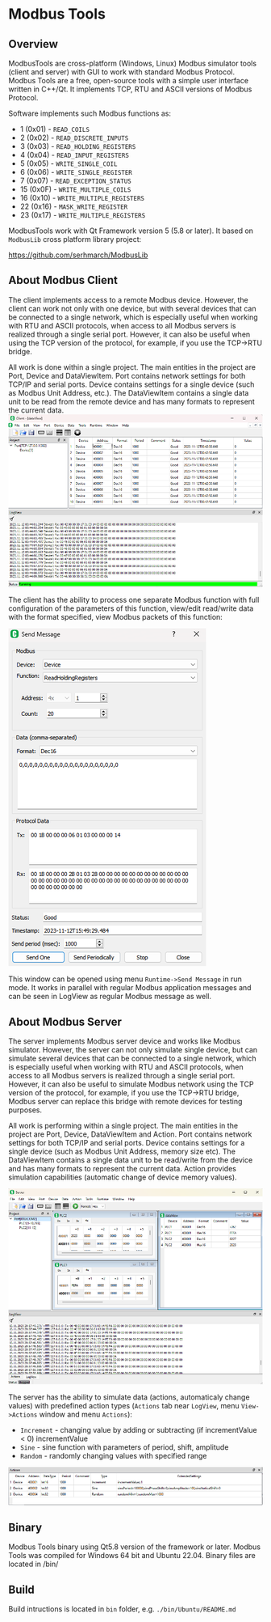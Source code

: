 # Modbus Tools

## Overview

ModbusTools are cross-platform (Windows, Linux) Modbus simulator tools (client and server) with GUI to work with standard Modbus Protocol. Modbus Tools are a free, open-source  tools with a simple user interface written in C++/Qt. It implements TCP, RTU and ASCII versions of Modbus Protocol.

Software implements such Modbus functions as:
* 1  (0x01) - `READ_COILS`
* 2  (0x02) - `READ_DISCRETE_INPUTS`
* 3  (0x03) - `READ_HOLDING_REGISTERS`
* 4  (0x04) - `READ_INPUT_REGISTERS`
* 5  (0x05) - `WRITE_SINGLE_COIL`
* 6  (0x06) - `WRITE_SINGLE_REGISTER`
* 7  (0x07) - `READ_EXCEPTION_STATUS`
* 15 (0x0F) - `WRITE_MULTIPLE_COILS`
* 16 (0x10) - `WRITE_MULTIPLE_REGISTERS`
* 22 (0x16) - `MASK_WRITE_REGISTER`
* 23 (0x17) - `WRITE_MULTIPLE_REGISTERS`

ModbusTools work with Qt Framework version 5 (5.8 or later).
It based on `ModbusLib` cross platform library project:

https://github.com/serhmarch/ModbusLib


## About Modbus Client

The client implements access to a remote Modbus device. However, the client can work not only with one device, but with several devices that can be connected to a single network, which is especially useful when working with RTU and ASCII protocols, when access to all Modbus servers is realized through a single serial port. However, it can also be useful when using the TCP version of the protocol, for example, if you use the TCP->RTU bridge.

All work is done within a single project. The main entities in the project are Port, Device and DataViewItem. Port contains network settings for both TCP/IP and serial ports. Device contains settings for a single device (such as Modbus Unit Address, etc.).  The DataViewItem contains a single data unit to be read from the remote device and has many formats to represent the current data.
![ModbusClient-img001](./help/client/ModbusClient-img/ModbusClient-img001.png)

The client has the ability to process one separate Modbus function with full configuration of the parameters of this function, view/edit read/write data with the format specified, view Modbus packets of this function:

![ModbusClient-img017](./help/client/ModbusClient-img/ModbusClient-img017.png)

This window can be opened using menu `Runtime->Send Message` in run mode. It works in parallel with regular Modbus application messages and can be seen in LogView as regular Modbus message as well.

## About Modbus Server

The server implements Modbus server device and works like Modbus simulator. However, the server can  not only simulate single device, but can simulate several devices that can be connected to a single network, which is especially useful when working with RTU and ASCII protocols, when access to all Modbus servers is realized through a single serial port. However, it can also be useful to simulate Modbus network using the TCP version of the protocol, for example, if you use the TCP->RTU bridge, Modbus server can replace this bridge with remote devices for testing purposes.

All work is performing within a single project. The main entities in the project are Port, Device, DataViewItem and Action. Port contains network settings for both TCP/IP and serial ports. Device contains settings for a single device (such as Modbus Unit Address, memory size etc).  The DataViewItem contains a single data unit to be read/write from the device and has many formats to represent the current data. Action provides simulation capabilities (automatic change of device memory values).

![ModbusServer-img001](./help/server/ModbusServer-img/ModbusServer-img001.png)

The server has the ability to simulate data (actions, automaticaly change values) with predefined action types (`Actions` tab near `LogView`, menu `View->Actions` window and menu `Actions`):
* `Increment` - changing value by adding or subtracting (if incrementValue < 0) incrementValue
* `Sine` - sine function with parameters of period, shift, amplitude
* `Random` - randomly changing values with specified range

![ModbusServer-img010](./help/server/ModbusServer-img/ModbusServer-img010.png)

## Binary

Modbus Tools binary using Qt5.8 version of the framework or later. 
Modbus Tools was compiled for Windows 64 bit and Ubuntu 22.04.
Binary files are located in <root>/bin/

## Build

Build intructions is located in `bin` folder, e.g. `./bin/Ubuntu/README.md`


